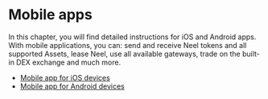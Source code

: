 # Mobile apps

In this chapter, you will find detailed instructions for iOS and Android apps. With mobile applications, you can: send and receive Neel tokens and all supported Assets, lease Neel, use all available gateways, trade on the built-in DEX exchange and much more.

* [Mobile app for iOS devices](mobile-apps/iOS.md)
* [Mobile app for Android devices](mobile-apps/android.md)
